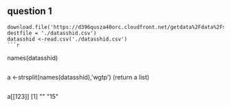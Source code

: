 question 1
----------

```
download.file('https://d396qusza40orc.cloudfront.net/getdata%2Fdata%2Fss06hid.csv', destfile = './datasshid.csv')
datasshid <-read.csv('./datasshid.csv')
```r

```
names(datasshid)
```r

```
a <-strsplit(names(datasshid),'wgtp')
 (return a list)
```r

```
a[[123]]
[1] ""   "15"
```r
